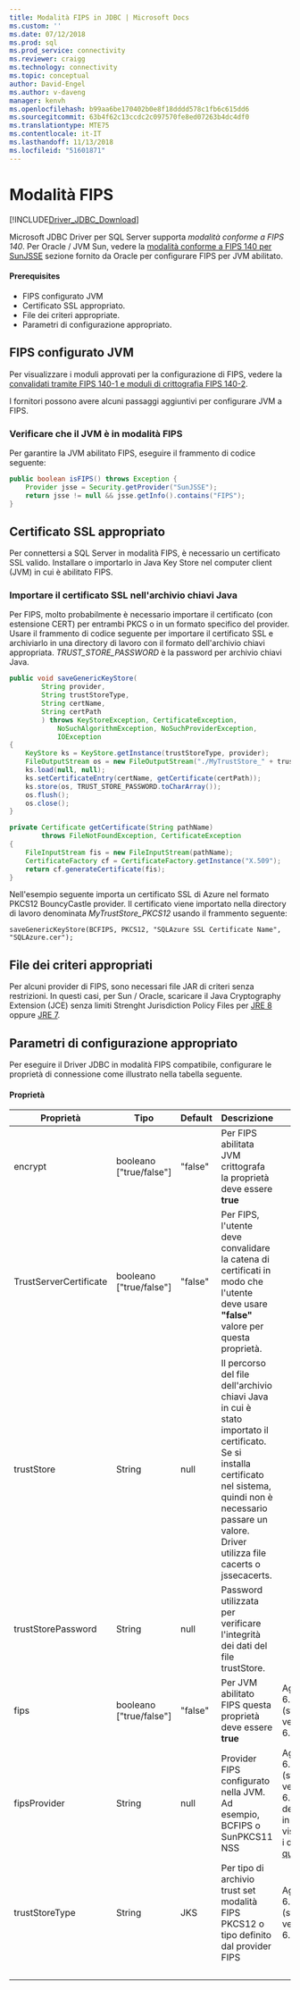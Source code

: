 ```yaml
---
title: Modalità FIPS in JDBC | Microsoft Docs
ms.custom: ''
ms.date: 07/12/2018
ms.prod: sql
ms.prod_service: connectivity
ms.reviewer: craigg
ms.technology: connectivity
ms.topic: conceptual
author: David-Engel
ms.author: v-daveng
manager: kenvh
ms.openlocfilehash: b99aa6be170402b0e8f18dddd578c1fb6c615dd6
ms.sourcegitcommit: 63b4f62c13ccdc2c097570fe8ed07263b4dc4df0
ms.translationtype: MTE75
ms.contentlocale: it-IT
ms.lasthandoff: 11/13/2018
ms.locfileid: "51601871"
---
```

# <a name="fips-mode"></a>Modalità FIPS
[!INCLUDE[Driver_JDBC_Download](../../includes/driver_jdbc_download.md)]

Microsoft JDBC Driver per SQL Server supporta *modalità conforme a FIPS 140*. Per Oracle / JVM Sun, vedere la [modalità conforme a FIPS 140 per SunJSSE](https://docs.oracle.com/javase/7/docs/technotes/guides/security/jsse/FIPS.html) sezione fornito da Oracle per configurare FIPS per JVM abilitato. 

#### <a name="prerequisites"></a>Prerequisites

- FIPS configurato JVM
- Certificato SSL appropriato.
- File dei criteri appropriate. 
- Parametri di configurazione appropriato. 


## <a name="fips-configured-jvm"></a>FIPS configurato JVM

Per visualizzare i moduli approvati per la configurazione di FIPS, vedere la [convalidati tramite FIPS 140-1 e moduli di crittografia FIPS 140-2](https://csrc.nist.gov/groups/STM/cmvp/documents/140-1/1401val2016.htm). 

I fornitori possono avere alcuni passaggi aggiuntivi per configurare JVM a FIPS.

### <a name="ensure-your-jvm-is-in-fips-mode"></a>Verificare che il JVM è in modalità FIPS
Per garantire la JVM abilitato FIPS, eseguire il frammento di codice seguente: 

```java
public boolean isFIPS() throws Exception {
    Provider jsse = Security.getProvider("SunJSSE");
    return jsse != null && jsse.getInfo().contains("FIPS");
}
```

## <a name="appropriate-ssl-certificate"></a>Certificato SSL appropriato
Per connettersi a SQL Server in modalità FIPS, è necessario un certificato SSL valido. Installare o importarlo in Java Key Store nel computer client (JVM) in cui è abilitato FIPS.

### <a name="importing-ssl-certificate-in-java-keystore"></a>Importare il certificato SSL nell'archivio chiavi Java
Per FIPS, molto probabilmente è necessario importare il certificato (con estensione CERT) per entrambi PKCS o in un formato specifico del provider. Usare il frammento di codice seguente per importare il certificato SSL e archiviarlo in una directory di lavoro con il formato dell'archivio chiavi appropriata. _TRUST\_STORE\_PASSWORD_ è la password per archivio chiavi Java. 


```java
public void saveGenericKeyStore(
        String provider,
        String trustStoreType,
        String certName,
        String certPath
        ) throws KeyStoreException, CertificateException,
            NoSuchAlgorithmException, NoSuchProviderException,
            IOException
{
    KeyStore ks = KeyStore.getInstance(trustStoreType, provider);
    FileOutputStream os = new FileOutputStream("./MyTrustStore_" + trustStoreType);
    ks.load(null, null);
    ks.setCertificateEntry(certName, getCertificate(certPath));
    ks.store(os, TRUST_STORE_PASSWORD.toCharArray());
    os.flush();
    os.close();
}

private Certificate getCertificate(String pathName)
        throws FileNotFoundException, CertificateException
{
    FileInputStream fis = new FileInputStream(pathName);
    CertificateFactory cf = CertificateFactory.getInstance("X.509");
    return cf.generateCertificate(fis);
}
```


Nell'esempio seguente importa un certificato SSL di Azure nel formato PKCS12 BouncyCastle provider. Il certificato viene importato nella directory di lavoro denominata _MyTrustStore\_PKCS12_ usando il frammento seguente:

`saveGenericKeyStore(BCFIPS, PKCS12, "SQLAzure SSL Certificate Name", "SQLAzure.cer");`

## <a name="appropriate-policy-files"></a>File dei criteri appropriati
Per alcuni provider di FIPS, sono necessari file JAR di criteri senza restrizioni. In questi casi, per Sun / Oracle, scaricare il Java Cryptography Extension (JCE) senza limiti Strenght Jurisdiction Policy Files per [JRE 8](https://www.oracle.com/technetwork/java/javase/downloads/jce8-download-2133166.html) oppure [JRE 7](https://www.oracle.com/technetwork/java/javase/downloads/jce-7-download-432124.html). 

## <a name="appropriate-configuration-parameters"></a>Parametri di configurazione appropriato
Per eseguire il Driver JDBC in modalità FIPS compatibile, configurare le proprietà di connessione come illustrato nella tabella seguente. 

#### <a name="properties"></a>Proprietà 

|Proprietà|Tipo|Default|Descrizione|Note|
|---|---|---|---|---|
|encrypt|booleano ["true/false"]|"false"|Per FIPS abilitata JVM crittografa la proprietà deve essere **true**||
|TrustServerCertificate|booleano ["true/false"]|"false"|Per FIPS, l'utente deve convalidare la catena di certificati in modo che l'utente deve usare **"false"** valore per questa proprietà. ||
|trustStore|String|null|Il percorso del file dell'archivio chiavi Java in cui è stato importato il certificato. Se si installa certificato nel sistema, quindi non è necessario passare un valore. Driver utilizza file cacerts o jssecacerts.||
|trustStorePassword|String|null|Password utilizzata per verificare l'integrità dei dati del file trustStore.||
|fips|booleano ["true/false"]|"false"|Per JVM abilitato FIPS questa proprietà deve essere **true**|Aggiunto in 6.1.4 (stabile versione 6.2.2)||
|fipsProvider|String|null|Provider FIPS configurato nella JVM. Ad esempio, BCFIPS o SunPKCS11 NSS |Aggiunto in 6.1.2 (stabile versione 6.2.2), deprecato in 6.4.0 - visualizzare i dettagli [qui](https://github.com/Microsoft/mssql-jdbc/pull/460).|
|trustStoreType|String|JKS|Per tipo di archivio trust set modalità FIPS PKCS12 o tipo definito dal provider FIPS |Aggiunto in 6.1.2 (stabile versione 6.2.2)||
| &nbsp; | &nbsp; | &nbsp; | &nbsp; | &nbsp; |

